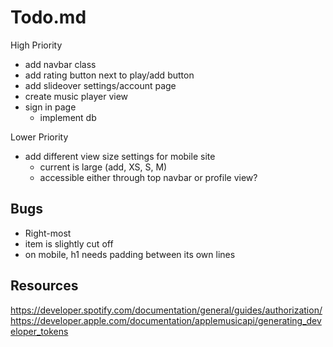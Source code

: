 Todo.md
======
High Priority
+ add navbar class
+ add rating button next to play/add button
+ add slideover settings/account page
+ create music player view
+ sign in page
    + implement db

Lower Priority
+ add different view size settings for mobile site
    + current is large (add, XS, S, M)
    + accessible either through top navbar or profile view?


Bugs
------
+ Right-most <li> item is slightly cut off
+ on mobile, h1 needs padding between its own lines

Resources
-----
https://developer.spotify.com/documentation/general/guides/authorization/
https://developer.apple.com/documentation/applemusicapi/generating_developer_tokens
